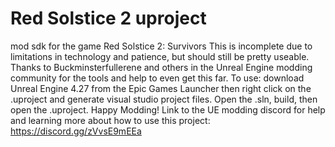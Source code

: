 # Red Solstice 2 uproject

mod sdk for the game Red Solstice 2: Survivors
This is incomplete due to limitations in technology and patience, but should still be pretty useable.
Thanks to Buckminsterfullerene and others in the Unreal Engine modding community for the tools and help to even get this far.
To use: download Unreal Engine 4.27 from the Epic Games Launcher then right click on the .uproject and generate visual studio project files. Open the .sln, build, then open the .uproject. Happy Modding!
Link to the UE modding discord for help and learning more about how to use this project: https://discord.gg/zVvsE9mEEa
